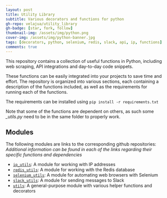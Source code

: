```yaml
---
layout: post
title: Utility Library
subtitle: Various decorators and functions for python
gh-repo: velajua/utility_library
gh-badge: [star, fork, follow]
thumbnail-img: /assets/img/python.png
cover-img: /assets/img/python-banner.jpg
tags: [decorators, python, selenium, redis, slack, api, ip, functions]
comments: true
---
```


This repository contains a collection of useful functions in Python, including web scraping, API integrations and day-to-day code snippets.

These functions can be easily integrated into your projects to save time and effort. The repository is organized into various sections, each containing a description of the functions included, as well as the requirements for running each of the functions.

The requirements can be installed using `pip install -r requirements.txt` 

Note that some of the functions are dependent on others, as such some *_utils.py* need to be in the same folder to properly work.

## Modules

The following modules are links to the corresponding github repositories:
*Additional information can be found in each of the links regarding their specific functions and dependencies*

- [`ip_utils`](https://github.com/velajua/utility_library/tree/main/ip_utils): A module for working with IP addresses
- [`redis_utils`](https://github.com/velajua/utility_library/tree/main/redis_utils): A module for working with the Redis database
- [`selenium_utils`](https://github.com/velajua/utility_library/tree/main/selenium_utils): A module for automating web browsers with Selenium
- [`slack_utils`](https://github.com/velajua/utility_library/tree/main/slack_utils): A module for sending messages to Slack
- [`utils`](https://github.com/velajua/utility_library/tree/main/utils): A general-purpose module with various helper functions and decorators
